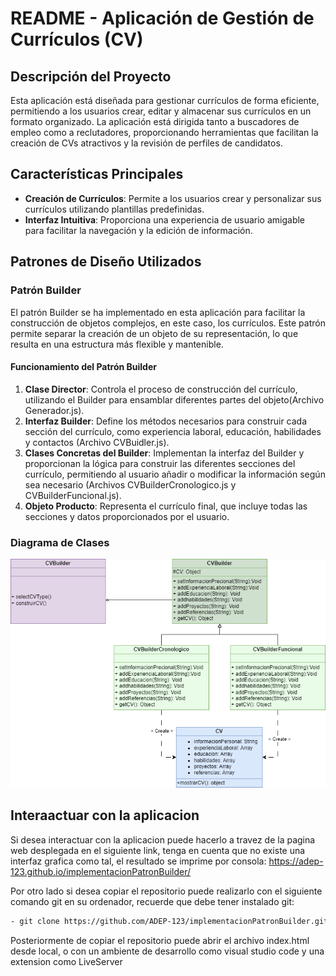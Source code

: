 # README - Aplicación de Gestión de Currículos (CV)

## Descripción del Proyecto

Esta aplicación está diseñada para gestionar currículos de forma eficiente, permitiendo a los usuarios crear, editar y almacenar sus currículos en un formato organizado. La aplicación está dirigida tanto a buscadores de empleo como a reclutadores, proporcionando herramientas que facilitan la creación de CVs atractivos y la revisión de perfiles de candidatos.

## Características Principales

- **Creación de Currículos**: Permite a los usuarios crear y personalizar sus currículos utilizando plantillas predefinidas.
- **Interfaz Intuitiva**: Proporciona una experiencia de usuario amigable para facilitar la navegación y la edición de información.

## Patrones de Diseño Utilizados

### Patrón Builder

El patrón Builder se ha implementado en esta aplicación para facilitar la construcción de objetos complejos, en este caso, los currículos. Este patrón permite separar la creación de un objeto de su representación, lo que resulta en una estructura más flexible y mantenible.

#### Funcionamiento del Patrón Builder

1. **Clase Director**: Controla el proceso de construcción del currículo, utilizando el Builder para ensamblar diferentes partes del objeto(Archivo Generador.js).
2. **Interfaz Builder**: Define los métodos necesarios para construir cada sección del currículo, como experiencia laboral, educación, habilidades y contactos (Archivo CVBuidler.js).
3. **Clases Concretas del Builder**: Implementan la interfaz del Builder y proporcionan la lógica para construir las diferentes secciones del currículo, permitiendo al usuario añadir o modificar la información según sea necesario (Archivos CVBuilderCronologico.js y CVBuilderFuncional.js).
4. **Objeto Producto**: Representa el currículo final, que incluye todas las secciones y datos proporcionados por el usuario.

### Diagrama de Clases
<img src="DriagramadeClases.png">

## Interaactuar con la aplicacion

Si desea interactuar con la aplicacion puede hacerlo a travez de la pagina web desplegada en el siguiente link, tenga en cuenta que no existe una interfaz grafica como tal, el resultado se imprime por consola:
https://adep-123.github.io/implementacionPatronBuilder/

Por otro lado si desea copiar el repositorio puede realizarlo con el siguiente comando git en su ordenador, recuerde que debe tener instalado git:
```bash
- git clone https://github.com/ADEP-123/implementacionPatronBuilder.git
```
Posteriormente de copiar el repositorio puede abrir el archivo index.html desde local, o con un ambiente de desarrollo como visual studio code y una extension como LiveServer
